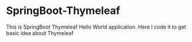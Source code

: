 # SpringBoot-Thymeleaf

This is SpringBoot Thymeleaf Hello World application. Here I code it to get basic idea about Thymeleaf 
